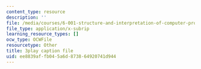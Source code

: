```yaml
---
content_type: resource
description: ''
file: /media/courses/6-001-structure-and-interpretation-of-computer-programs-spring-2005/ee8839affb045a6d873864920741d944_rCqMiPk1BJE.vtt
file_type: application/x-subrip
learning_resource_types: []
ocw_type: OCWFile
resourcetype: Other
title: 3play caption file
uid: ee8839af-fb04-5a6d-8738-64920741d944
---
```

